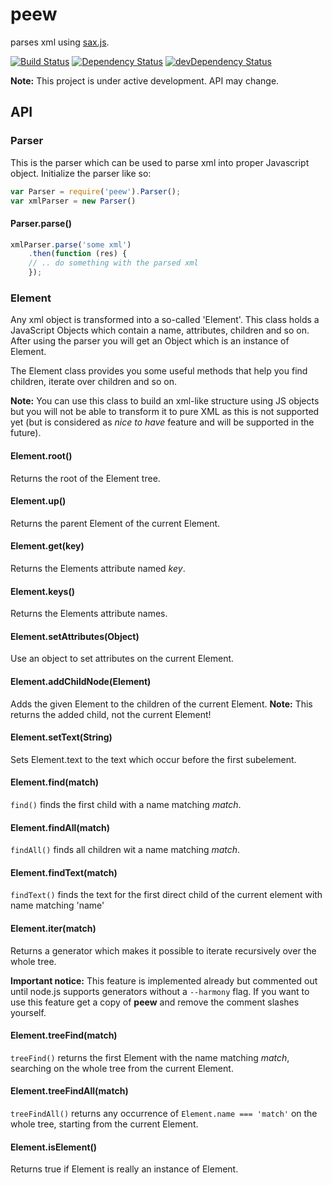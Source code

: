 # peew
parses xml using [sax.js](https://github.com/isaacs/sax-js).

[![Build Status](https://travis-ci.org/flootr/peew.svg?branch=master)](https://travis-ci.org/flootr/peew) [![Dependency Status](https://david-dm.org/flootr/peew.svg)](https://david-dm.org/flootr/peew) [![devDependency Status](https://david-dm.org/flootr/peew/dev-status.svg)](https://david-dm.org/flootr/peew#info=devDependencies)

**Note:** This project is under active development. API may change.

## API

### Parser

This is the parser which can be used to parse xml into proper Javascript object. Initialize the parser like so:

```javascript
var Parser = require('peew').Parser();
var xmlParser = new Parser()
```

#### Parser.parse()

```javascript
xmlParser.parse('some xml')
	.then(function (res) {
	// .. do something with the parsed xml
	});
```

### Element

Any xml object is transformed into a so-called 'Element'. This class holds a JavaScript Objects which contain a name, attributes, children and so on. After using the parser you will get an Object which is an instance of Element.

The Element class provides you some useful methods that help you find children, iterate over children and so on.

**Note:** You can use this class to build an xml-like structure using JS objects but you will not be able to transform it to pure XML as this is not supported yet (but is considered as *nice to have* feature and will be supported in the future).

#### Element.root()

Returns the root of the Element tree.

#### Element.up()

Returns the parent Element of the current Element.

#### Element.get(key)

Returns the Elements attribute named *key*.

#### Element.keys()

Returns the Elements attribute names.

#### Element.setAttributes(Object)

Use an object to set attributes on the current Element.

#### Element.addChildNode(Element)

Adds the given Element to the children of the current Element. **Note:** This returns the added child, not the current Element!

#### Element.setText(String)

Sets Element.text to the text which occur before the first subelement.

#### Element.find(match)

`find()` finds the first child with a name matching *match*.

#### Element.findAll(match)

`findAll()` finds all children wit a name matching *match*.

#### Element.findText(match)

`findText()` finds the text for the first direct child of the current element with name matching 'name'

#### Element.iter(match)

Returns a generator which makes it possible to iterate recursively over the whole tree.

**Important notice:** This feature is implemented already but commented out until node.js supports generators without a `--harmony` flag.
If you want to use this feature get a copy of **peew** and remove the comment slashes yourself.

#### Element.treeFind(match)

`treeFind()` returns the first Element with the name matching *match*, searching on the whole tree from the current Element.

#### Element.treeFindAll(match)

`treeFindAll()` returns any occurrence of `Element.name === 'match'` on the whole tree, starting from the current Element.

#### Element.isElement()

Returns true if Element is really an instance of Element.
